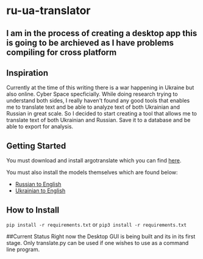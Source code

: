 # ru-ua-translator

## I am in the process of creating a desktop app this is going to be archieved as I have problems compiling for cross platform

## Inspiration

Currently at the time of this writing there is a war happening in Ukraine but also online. Cyber Space specficially. While doing research trying to understand both sides, I really haven't found any good tools that enables me to translate text and be able to analyze text of both Ukrainian and Russian in great scale. So I decided to start creating a tool that allows me to translate text of both Ukrainian and Russian. Save it to a database and be able to export for analysis.

## Getting Started

You must download and install argotranslate which you can find [here](https://github.com/argosopentech/argos-translate).

You must also install the models themselves which are found below:

- [Russian to English](https://argosopentech.nyc3.digitaloceanspaces.com/argospm/translate-ru_en-1_0.argosmodel)
- [Ukrainian to English](https://argosopentech.nyc3.digitaloceanspaces.com/argospm/translate-uk_en-1_4.argosmodel)

## How to Install

`pip install -r requirements.txt`
or
`pip3 install -r requirements.txt`

##Current Status
Right now the Desktop GUI is being built and its in its first stage. Only translate.py can be used if one wishes to use as a command line program.
